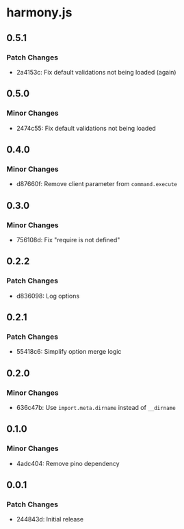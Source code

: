 # harmony.js

## 0.5.1

### Patch Changes

- 2a4153c: Fix default validations not being loaded (again)

## 0.5.0

### Minor Changes

- 2474c55: Fix default validations not being loaded

## 0.4.0

### Minor Changes

- d87660f: Remove client parameter from `command.execute`

## 0.3.0

### Minor Changes

- 756108d: Fix "require is not defined"

## 0.2.2

### Patch Changes

- d836098: Log options

## 0.2.1

### Patch Changes

- 55418c6: Simplify option merge logic

## 0.2.0

### Minor Changes

- 636c47b: Use `import.meta.dirname` instead of `__dirname`

## 0.1.0

### Minor Changes

- 4adc404: Remove pino dependency

## 0.0.1

### Patch Changes

- 244843d: Initial release
